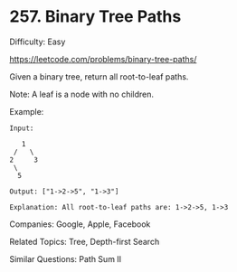 # 257. Binary Tree Paths

Difficulty: Easy

https://leetcode.com/problems/binary-tree-paths/

Given a binary tree, return all root-to-leaf paths.

Note: A leaf is a node with no children.

Example:
```
Input:

   1
 /   \
2     3
 \
  5

Output: ["1->2->5", "1->3"]

Explanation: All root-to-leaf paths are: 1->2->5, 1->3
```

Companies: Google, Apple, Facebook

Related Topics: Tree, Depth-first Search

Similar Questions: Path Sum II
